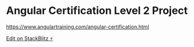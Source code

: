 # Angular Certification Level 2 Project

https://www.angulartraining.com/angular-certification.html

[Edit on StackBlitz ⚡️](https://stackblitz.com/edit/angular-ivy-crpy53)
